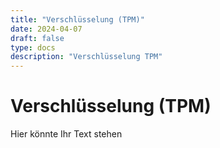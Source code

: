```yaml
---
title: "Verschlüsselung (TPM)"
date: 2024-04-07
draft: false
type: docs
description: "Verschlüsselung TPM"
---
```


# Verschlüsselung (TPM)

Hier könnte Ihr Text stehen